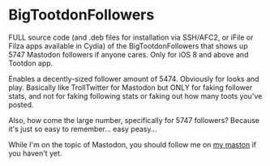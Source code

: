 # BigTootdonFollowers

FULL source code (and .deb files for installation via SSH/AFC2, or iFile or Filza apps available in Cydia) of the BigTootdonFollowers that shows up 5747 Mastodon followers if anyone cares. Only for iOS 8 and above and Tootdon app.

Enables a decently-sized follower amount of 5474. Obviously for looks and play. Basically like TrollTwitter for Mastodon but ONLY for faking follower stats, and not for faking following stats or faking out how many toots you've posted.

Also, how come the large number, specifically for 5747 followers? Because it's just so easy to remember... easy peasy...

While I'm on the topic of Mastodon, you should follow me on <a href="mstdn/@chasefromm19">my maston</a> if you haven't yet.
